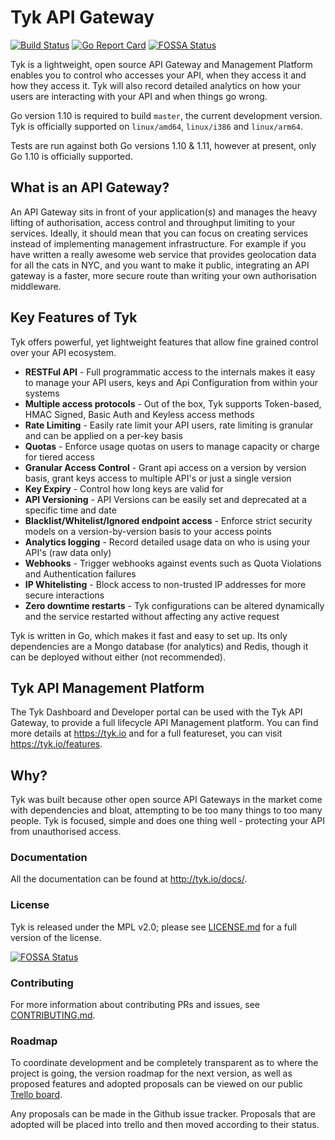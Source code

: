 # Tyk API Gateway

[![Build Status](https://travis-ci.org/TykTechnologies/tyk.svg?branch=master)](https://travis-ci.org/TykTechnologies/tyk)
[![Go Report Card](https://goreportcard.com/badge/github.com/TykTechnologies/tyk)](https://goreportcard.com/report/github.com/TykTechnologies/tyk)
[![FOSSA Status](https://app.fossa.io/api/projects/git%2Bgithub.com%2FTykTechnologies%2Ftyk.svg?type=shield)](https://app.fossa.io/projects/git%2Bgithub.com%2FTykTechnologies%2Ftyk?ref=badge_shield)

Tyk is a lightweight, open source API Gateway and Management Platform enables you to control who accesses your API, when they access it and how they access it. Tyk will
also record detailed analytics on how your users are interacting with your API and when things go wrong.

Go version 1.10 is required to build `master`, the current
development version. Tyk is officially supported on `linux/amd64`,
`linux/i386` and `linux/arm64`.

Tests are run against both Go versions 1.10 & 1.11, however at present, only Go 1.10 is officially supported.

## What is an API Gateway?

An API Gateway sits in front of your application(s) and manages the heavy lifting of authorisation, access control and throughput limiting to your services. Ideally, 
it should mean that you can focus on creating services instead of implementing management infrastructure. For example if you have written a really awesome web service
that provides geolocation data for all the cats in NYC, and you want to make it public, integrating an API gateway is a faster, more secure route than writing your own 
authorisation middleware.

## Key Features of Tyk

Tyk offers powerful, yet lightweight features that allow fine grained control over your API ecosystem.

* **RESTFul API** - Full programmatic access to the internals makes it easy to manage your API users, keys and Api Configuration from within your systems
* **Multiple access protocols** - Out of the box, Tyk supports Token-based, HMAC Signed, Basic Auth and Keyless access methods
* **Rate Limiting** - Easily rate limit your API users, rate limiting is granular and can be applied on a per-key basis
* **Quotas** - Enforce usage quotas on users to manage capacity or charge for tiered access
* **Granular Access Control** - Grant api access on a version by version basis, grant keys access to multiple API's or just a single version
* **Key Expiry** - Control how long keys are valid for
* **API Versioning** - API Versions can be easily set and deprecated at a specific time and date
* **Blacklist/Whitelist/Ignored endpoint access** - Enforce strict security models on a version-by-version basis to your access points
* **Analytics logging** - Record detailed usage data on who is using your API's (raw data only)
* **Webhooks** - Trigger webhooks against events such as Quota Violations and Authentication failures
* **IP Whitelisting** - Block access to non-trusted IP addresses for more secure interactions
* **Zero downtime restarts** - Tyk configurations can be altered dynamically and the service restarted without affecting any active request

Tyk is written in Go, which makes it fast and easy to set up. Its only dependencies are a Mongo database (for analytics) and Redis, 
though it can be deployed without either (not recommended).

## Tyk API Management Platform
The Tyk Dashboard and Developer portal can be used with the Tyk API Gateway, to provide a full lifecycle API Management platform. You can find more details at https://tyk.io and for a full featureset, you can visit https://tyk.io/features.

## Why?

Tyk was built because other open source API Gateways in the market come with dependencies and bloat, attempting to be too many things to too many people. Tyk is focused,
simple and does one thing well - protecting your API from unauthorised access.

### Documentation

All the documentation can be found at http://tyk.io/docs/.

### License

Tyk is released under the MPL v2.0; please see [LICENSE.md](LICENSE.md) for a full version of the license.


[![FOSSA Status](https://app.fossa.io/api/projects/git%2Bgithub.com%2FTykTechnologies%2Ftyk.svg?type=large)](https://app.fossa.io/projects/git%2Bgithub.com%2FTykTechnologies%2Ftyk?ref=badge_large)

### Contributing

For more information about contributing PRs and issues, see [CONTRIBUTING.md](CONTRIBUTING.md).

### Roadmap

To coordinate development and be completely transparent as to where the project is going, the version roadmap for the next version, as well as proposed features
and adopted proposals can be viewed on our public [Trello board](https://trello.com/b/59d5kAZ5/tyk-api-gateway-roadmap).

Any proposals can be made in the Github issue tracker. Proposals that are adopted will be placed into trello and then moved according to their status.

